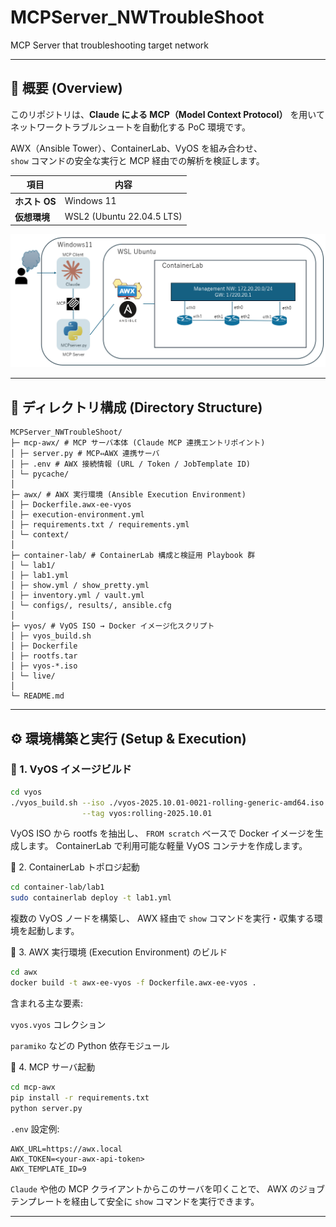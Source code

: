 # MCPServer_NWTroubleShoot

MCP Server that troubleshooting target network

---

## 📘 概要 (Overview)

このリポジトリは、**Claude による MCP（Model Context Protocol）** を用いて  
ネットワークトラブルシュートを自動化する PoC 環境です。

AWX（Ansible Tower）、ContainerLab、VyOS を組み合わせ、  
`show` コマンドの安全な実行と MCP 経由での解析を検証します。

| 項目          | 内容                      |
| ------------- | ------------------------- |
| **ホスト OS** | Windows 11                |
| **仮想環境**  | WSL2 (Ubuntu 22.04.5 LTS) |

![alt text](image.png)

---

## 📁 ディレクトリ構成 (Directory Structure)

```
MCPServer_NWTroubleShoot/
├─ mcp-awx/ # MCP サーバ本体 (Claude MCP 連携エントリポイント)
│ ├─ server.py # MCP⇔AWX 連携サーバ
│ ├─ .env # AWX 接続情報 (URL / Token / JobTemplate ID)
│ └─ pycache/
│
├─ awx/ # AWX 実行環境 (Ansible Execution Environment)
│ ├─ Dockerfile.awx-ee-vyos
│ ├─ execution-environment.yml
│ ├─ requirements.txt / requirements.yml
│ └─ context/
│
├─ container-lab/ # ContainerLab 構成と検証用 Playbook 群
│ └─ lab1/
│ ├─ lab1.yml
│ ├─ show.yml / show_pretty.yml
│ ├─ inventory.yml / vault.yml
│ └─ configs/, results/, ansible.cfg
│
├─ vyos/ # VyOS ISO → Docker イメージ化スクリプト
│ ├─ vyos_build.sh
│ ├─ Dockerfile
│ ├─ rootfs.tar
│ ├─ vyos-*.iso
│ └─ live/
│
└─ README.md
```

---

## ⚙️ 環境構築と実行 (Setup & Execution)

### 🧩 1. VyOS イメージビルド

```bash
cd vyos
./vyos_build.sh --iso ./vyos-2025.10.01-0021-rolling-generic-amd64.iso \
                --tag vyos:rolling-2025.10.01
```

VyOS ISO から rootfs を抽出し、
`FROM scratch` ベースで Docker イメージを生成します。
ContainerLab で利用可能な軽量 VyOS コンテナを作成します。

🧱 2. ContainerLab トポロジ起動

```bash
cd container-lab/lab1
sudo containerlab deploy -t lab1.yml
```

複数の VyOS ノードを構築し、
AWX 経由で `show` コマンドを実行・収集する環境を起動します。

🧰 3. AWX 実行環境 (Execution Environment) のビルド

```bash
cd awx
docker build -t awx-ee-vyos -f Dockerfile.awx-ee-vyos .
```

含まれる主な要素:

`vyos.vyos` コレクション

`paramiko` などの Python 依存モジュール

🧠 4. MCP サーバ起動

```bash
cd mcp-awx
pip install -r requirements.txt
python server.py
```

`.env` 設定例:

```
AWX_URL=https://awx.local
AWX_TOKEN=<your-awx-api-token>
AWX_TEMPLATE_ID=9
```

`Claude` や他の MCP クライアントからこのサーバを叩くことで、
AWX のジョブテンプレートを経由して安全に `show` コマンドを実行できます。

---
